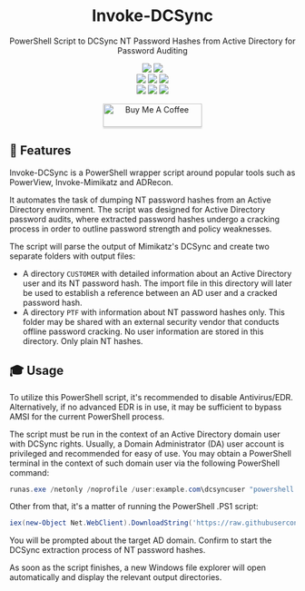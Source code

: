 <div align="center" width="100%">
    <h1>Invoke-DCSync</h1>
    <p>PowerShell Script to DCSync NT Password Hashes from Active Directory for Password Auditing</p><p>
    <a target="_blank" href="https://github.com/l4rm4nd"><img src="https://img.shields.io/badge/maintainer-LRVT-orange" /></a>
    <a target="_blank" href="https://GitHub.com/Haxxnet/Invoke-DCSync/graphs/contributors/"><img src="https://img.shields.io/github/contributors/Haxxnet/Invoke-DCSync.svg" /></a><br>
    <a target="_blank" href="https://GitHub.com/Haxxnet/Invoke-DCSync/commits/"><img src="https://img.shields.io/github/last-commit/Haxxnet/Invoke-DCSync.svg" /></a>
    <a target="_blank" href="https://GitHub.com/Haxxnet/Invoke-DCSync/issues/"><img src="https://img.shields.io/github/issues/Haxxnet/Invoke-DCSync.svg" /></a>
    <a target="_blank" href="https://github.com/Haxxnet/Invoke-DCSync/issues?q=is%3Aissue+is%3Aclosed"><img src="https://img.shields.io/github/issues-closed/Haxxnet/Invoke-DCSync.svg" /></a><br>
        <a target="_blank" href="https://github.com/Haxxnet/Invoke-DCSync/stargazers"><img src="https://img.shields.io/github/stars/Haxxnet/Invoke-DCSync.svg?style=social&label=Star" /></a>
    <a target="_blank" href="https://github.com/Haxxnet/Invoke-DCSync/network/members"><img src="https://img.shields.io/github/forks/Haxxnet/Invoke-DCSync.svg?style=social&label=Fork" /></a>
    <a target="_blank" href="https://github.com/Haxxnet/Invoke-DCSync/watchers"><img src="https://img.shields.io/github/watchers/Haxxnet/Invoke-DCSync.svg?style=social&label=Watch" /></a><p>
    <a href="https://www.buymeacoffee.com/LRVT" target="_blank"><img src="https://www.buymeacoffee.com/assets/img/custom_images/orange_img.png" alt="Buy Me A Coffee" style="height: 41px !important;width: 174px !important;box-shadow: 0px 3px 2px 0px rgba(190, 190, 190, 0.5) !important;-webkit-box-shadow: 0px 3px 2px 0px rgba(190, 190, 190, 0.5) !important;" ></a>
</div>

## 💎 Features

Invoke-DCSync is a PowerShell wrapper script around popular tools such as PowerView, Invoke-Mimikatz and ADRecon. 

It automates the task of dumping NT password hashes from an Active Directory environment. The script was designed for Active Directory password audits, where extracted password hashes undergo a cracking process in order to outline password strength and policy weaknesses. 

The script will parse the output of Mimikatz's DCSync and create two separate folders with output files:
- A directory `CUSTOMER` with detailed information about an Active Directory user and its NT password hash. The import file in this directory will later be used to establish a reference between an AD user and a cracked password hash.
- A directory `PTF` with information about NT password hashes only. This folder may be shared with an external security vendor that conducts offline password cracking. No user information are stored in this directory. Only plain NT hashes.

## 🎓 Usage

To utilize this PowerShell script, it's recommended to disable Antivirus/EDR. Alternatively, if no advanced EDR is in use, it may be sufficient to bypass AMSI for the current PowerShell process.

The script must be run in the context of an Active Directory domain user with DCSync rights. Usually, a Domain Administrator (DA) user account is privileged and recommended for easy of use. You may obtain a PowerShell terminal in the context of such domain user via the following PowerShell command:

````powershell
runas.exe /netonly /noprofile /user:example.com\dcsyncuser "powershell.exe -ep bypass"
````

Other from that, it's a matter of running the PowerShell .PS1 script:

````powershell
iex(new-Object Net.WebClient).DownloadString('https://raw.githubusercontent.com/Haxxnet/Invoke-DCSync/main/Invoke-DCSync.ps1')
````

You will be prompted about the target AD domain. Confirm to start the DCSync extraction process of NT password hashes. 

As soon as the script finishes, a new Windows file explorer will open automatically and display the relevant output directories.
